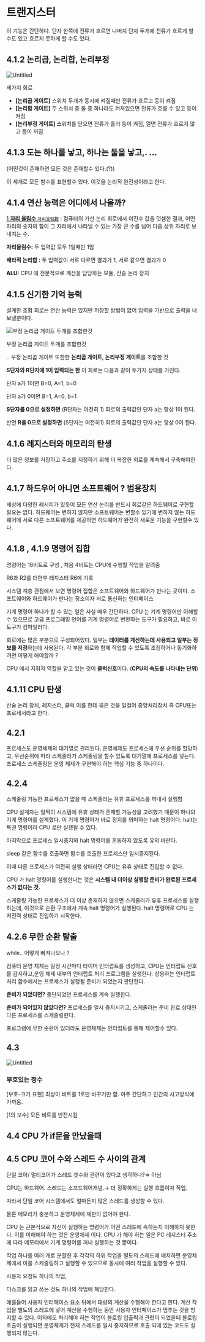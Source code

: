# 트랜지스터

이 기능은 간단하다. 단자 한쪽에 전류가 흐르면 나머지 단자 두개에 전류가 흐르게 할 수도 있고 흐르지 못하게 할 수도 있다.

## 4.1.2 논리곱, 논리합, 논리부정

![Untitled](https://prod-files-secure.s3.us-west-2.amazonaws.com/5a26ec9a-4a75-431e-ae2d-b908cda9c589/8c7d45ef-e401-4520-a927-284e3b53ed25/Untitled.png)

세가지 회로

- **[논리곱 게이트]** 스위치 두개가 동시에 켜질때만 전류가 흐르고 등이 켜짐
- **[논리합 게이트]** 두 스위치 중 둘 중 하나라도 켜져있으면 전류가 흐를 수 있고 등이 켜짐
- **[논리부정 게이트] 스**위치를 닫으면 전류가 흘러 등이 켜짐, 열면 전류가 흐르지 않고 등이 꺼짐

## 4.1.3 도는 하나를 낳고, 하나는 둘을 낳고,. …

(어떤것이 존재하면 모든 것은 존재할수 있다.(?))

이 세개로 모든 함수를 표현할수 있다. 이것을 논리적 완전성이라고 한다.

## 4.1.4 연산 능력은 어디에서 나올까?

[1 **자리 올림수** `자리올림數`](https://wordrow.kr/%EC%9E%90%EC%84%B8%ED%95%9C-%EC%9D%98%EB%AF%B8/%EC%9E%90%EB%A6%AC%20%EC%98%AC%EB%A6%BC%EC%88%98/1/) : 컴퓨터의 가산 논리 회로에서 이진수 값을 덧셈한 결과, 어떤 자리의 숫자의 합이 그 자리에서 나타낼 수 있는 가장 큰 수를 넘어 다음 상위 자리로 보내지는 수.

**자리올림수:** 두 입력값 모두 1일때만 1임

**배타적 논리합 :** 두 입력값이 서로 다르면 결과가 1, 서로 같으면 결과가 0

**ALU:** CPU 에 전문적으로 계산을 담당하는 모듈, 산술 논리 장치

## 4.1.5 신기한 기억 능력

설계한 조합 회로는 연산 능력은 있지만 저장할 방법이 없어 입력을 기반으로 출력을 내보낼뿐이다.

![부정 논리곱 게이트 두개를 조합한것](https://prod-files-secure.s3.us-west-2.amazonaws.com/5a26ec9a-4a75-431e-ae2d-b908cda9c589/8359d5af-034c-4e08-8f8a-e22eddeb0810/Untitled.png)

부정 논리곱 게이트 두개를 조합한것

.. 부정 논리곱 게이트 또한한 **논리곱 게이트, 논리부정 게이트**를 조합한 것

**S단자와 R단자에 1이 입력되는 한** 이 회로는 다음과 같이 두가지 상태를 가진다.

단자 a가 1이면 B=0, A=1, b=0

단자 a가 0이면 B=1, A=0, b=1

**S단자를 0으로 설정하면** (R단자는 여전히 1) 회로의 출력값인 단자 a는 항상 1이 된다.

반면 **R을 0으로 설정하면** (S단자는 여전히1) 회로의 출력값인 단자 a는 항상 0이 된다.

## 4.1.6 레지스터와 메모리의 탄생

더 많은 정보를 저장하고 주소를 지정하기 위해 더 복잡한 회로를 계속해서 구축해야한다.

## 4.1.7 하드우어 아니면 소프트웨어 ? 범용장치

세상에 다양한 레시피가 있듯이 모든 연산 논리를 반드시 회로같은 하드웨어로 구현할 필요는 없다. 하드웨어는 변하지 않지만 소프트웨어는 변할수 있기에 변하지 않는 하드웨어에 서로 다른 소프트웨어를 제공하면 하드웨어가 완전히 새로운 기능을 구현할수 있다.

## 4.1.8 , 4.1.9 명령어 집합

명렁어는 16비트로 구성 , 처음 4비트는 CPU에 수행할 작업을 알려줌

R6과 R2를 더한후 레지스터 R6에 기록

시스템 계층 관점에서 보면 명령어 집합은 소프트웨어와 하드웨어가 만나는 곳이다. 소프트웨어와 하드웨어가 만나는 장소이자 서로 통신하는 인터페이스

기계 명령어 하나가 할 수 있는 일은 사실 매우 간단하다. CPU 는 기계 명령어만 이해할 수 있으므로 고급 프로그래밍 언어를 기계 명령어로 변환하는 도구가 필요하고, 바로 이 도구가 컴파일러다.

회로에는 많은 부분으로 구성되어있다. 일부는 **데이터를 계산하는데 사용되고 일부는 정보를 저장**하는데 사용된다. 각 부분 회로와 함께 작업할 수 있도록 조정하거나 동기화하려면 어떻게 해야할까 ?

CPU 에서 지휘자 역할을 맡고 있는 것이 **클럭신호**이다. (**CPU의 속도를 나타내는 단위**)

## 4.1.11 CPU 탄생

산술 논리 장치, 레지스터, 클럭 이를 한데 묶은 것을 일컬어 중앙처리장치 즉 CPU또는 프로세서라고 한다.

## 4.2.1

프로세스도 운영체제의 대기열로 관리된다. 운영체제도 프로세스에 우선 순위를 할당하고, 우선순위에 따라 스케줄러가 스케줄링을 할수 있도록 대기열에 프로세스를 넣는다. 프로세스 스케줄링은 운영 체제가 구현해야 하는 핵심 기능 중 하나이다.

## 4.2.4

스케줄링 가능한 프로세스가 없을 때 스케줄러는 유휴 프로세스를 꺼내서 실행함

CPU 설계자는 일찍이 시스템에 유휴 상태가 존재할 가능성을 고려했기 때문이 하나의 기계 명령어를 설계했다. 이 기계 명령어가 바로 정지를 의미하는 halt 명령어다. halt는 특권 명령어라 CPU 로만 실행될 수 있다.

마지막으로 프로세스 일시중지와 halt 명령어를 혼동하지 않도록 유의 바란다.

sleep 같은 함수를 호출하면 함수를 호출한 프로세스만 일시중지된다.

이때 다른 프로세스가 여전히 실행 상태라면 CPU는 유휴 상태로 진입할 수 없다.

CPU 가 halt 명령어를 실행한다는 것은 **시스템 내 더이상 실행할 준비가 완료된 프로세스가 없다는 것.**

스케줄링 가능한 프로세스가 더 이상 존재하지 않으면 스케줄러가 유휴 프로세스를 실행하는데, 이것으로 순환 구조에서 계속 halt 명령어가 실행된다. halt 명령어로 CPU 는 저전력 상태로 진입하기 시작한다.

## 4.2.6 무한 순환 탈출

while.. 어떻게 빠져나오나 ?

컴퓨터 운영 체제는 일정 시간마다 타이머 인터럽트를 생성하고, CPU는 인터럽트 신호를 감지하고,운영 체제 내부의 인터럽트 처리 프로그램을 실행한다. 상응하는 인터럽트 처리 함수에서는 프로세스가 실행될 준비가 되었는지 판단한다.

**준비가 되었다면?** 중단되었던 프로세스를 계속 실행한다.

**준비가 되어있지 않았다면?** 프로세스를 일시 중지시키고, 스케줄러는 준비 완료 상태인 다른 프로세스를 스케줄링한다.

프로그램에 무한 순환이 있더라도 운영체제는 인터럽트를 통해 제어할수 있다.

## 4.3

![Untitled](https://prod-files-secure.s3.us-west-2.amazonaws.com/5a26ec9a-4a75-431e-ae2d-b908cda9c589/ecd40dde-bdf8-47f0-8e6c-1d3326792639/Untitled.png)

### 부호있는 정수

[부호-크기 표현] 최상이 비트를 1로만 바꾸기만 함. 아주 간단하고 인간의 사고방식에 가까움.

[1의 보수] 모든 비트를 반전시킴

## 4.4 CPU 가 if문을 만났을때

## 4.5 CPU 코어 수와 스레드 수 사이의 관계

단일 코어/ 멀티코어가 스레드 갯수와 관련이 있다고 생각하나?⇒ 아님

CPU는 하드웨어. 스레드는 소프드웨어개념.→ 더 정확하게는 실행 흐름이자 작업.

따라서 단일 코어 시스템에서도 얼마든지 많은 스레드를 생성할 수 있다.

물론 메모리가 충분하고 운영체제에 제한이 없어야 한다.

CPU 는 근본적으로 자신이 실행하는 명령어가 어떤 스레드에 속하는지 이해하지 못한다. 이를 이해해야 하는 것은 운영체제 이다. CPU 가 해야 하는 일은 PC 레지스터 주소에 따라 메모리에서 기계 명령어를 꺼내 실행하는 것 뿐이다.

작업 하나를 여러 개로 분할한 후 각각의 하위 작업을 별도의 스레드에 배치하면 운영체제에서 이를 스케줄링하고 실행할 수 있으므로 동시에 여러 작업을 실행할 수 있다.

사용자 요청도 하나의 작업,

디스크를 읽고 쓰는 것도 하나의 작업에 해당한다.

예를들어 사용자 인터페이스 요소 뒤에서 대량의 계산을 수행해야 한다고 한다. 계산 작업을 별도의 스레드에 넣어 계산을 수행하는 동안 사용자 인터페이스가 멈추는 것을 방지할 수 있다. 이외에도 처리해야 하는 작업이 블로킹 입출력과 관련이 되었을때 블로킹 호출이 실행되면 운영체제가 전체 스레드를 일시 중지하므로 호출 되에 있는 코드도 실행되지 않는다.
